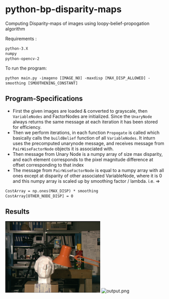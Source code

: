 # python-bp-disparity-maps
Computing Disparity-maps of images using loopy-belief-propogation algorithm

Requirements :
```
python-3.X
numpy
python-opencv-2
```

To run the program:
```
python main.py -imageno [IMAGE_NO] -maxdisp [MAX_DISP_ALLOWED] -smoothing [SMOOTHENING_CONSTANT]
```

## Program-Specifications
* First the given images are loaded & converted to grayscale, then	`VariableNodes` and FactorNodes are initialized. Since the `UnaryNode` always returns the same message at each iteration it has been stored for efficiency.
* Then we perform iterations, in each function `Propogate` is called which basically calls the `buildBelief` function of all `VariableNodes`. It inturn uses the precomputed unarynode message, and receives message from `PairWiseFactorNode` objects it is associated with.
* Then message from Unary Node is a numpy array of size max disparity, and each element corresponds to the pixel magnitude difference at offset corresponding to that index
* The message from `PairWiseFactorNode` is equal to a numpy array with all ones except at disparity of other associated VariableNode, where it is 0 and this numpy array is scaled up by smoothing factor / lambda. 
i.e. =>
```
CostArray = np.ones(MAX_DISP) * smoothing
CostArray[OTHER_NODE_DISP] = 0
```

## Results
![lamp.png](./inputs/left4.png) ![output.png](./outputs/4_20_final.jpg)